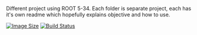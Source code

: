 Different project using ROOT 5-34. Each folder is separate project, each has it's own readme which hopefully explains objective and how to use.

[![Image Size](https://img.shields.io/badge/image%20size-200%20MB-blue)](https://github.com/mach3-software/MaCh3/pkgs/container/mach3)
[![Build Status](https://github.com/mach3-software/MaCh3/workflows/Docker%20CI%20Alma9/badge.svg)](https://github.com/mach3-software/MaCh3/actions?query=workflow%3A%22Docker+CI+Alma9%22)

